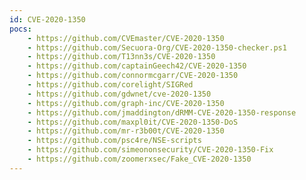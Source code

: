 ```yaml
---
id: CVE-2020-1350
pocs:
    - https://github.com/CVEmaster/CVE-2020-1350
    - https://github.com/Secuora-Org/CVE-2020-1350-checker.ps1
    - https://github.com/T13nn3s/CVE-2020-1350
    - https://github.com/captainGeech42/CVE-2020-1350
    - https://github.com/connormcgarr/CVE-2020-1350
    - https://github.com/corelight/SIGRed
    - https://github.com/gdwnet/cve-2020-1350
    - https://github.com/graph-inc/CVE-2020-1350
    - https://github.com/jmaddington/dRMM-CVE-2020-1350-response
    - https://github.com/maxpl0it/CVE-2020-1350-DoS
    - https://github.com/mr-r3b00t/CVE-2020-1350
    - https://github.com/psc4re/NSE-scripts
    - https://github.com/simeononsecurity/CVE-2020-1350-Fix
    - https://github.com/zoomerxsec/Fake_CVE-2020-1350
---
```

